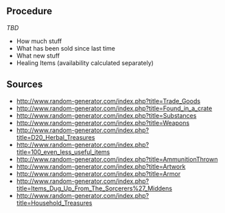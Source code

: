 ## Procedure

_TBD_
* How much stuff
* What has been sold since last time
* What new stuff
* Healing Items (availability calculated separately)

## Sources
* http://www.random-generator.com/index.php?title=Trade_Goods
* http://www.random-generator.com/index.php?title=Found_in_a_crate
* http://www.random-generator.com/index.php?title=Substances
* http://www.random-generator.com/index.php?title=Weapons
* http://www.random-generator.com/index.php?title=D20_Herbal_Treasures
* http://www.random-generator.com/index.php?title=100_even_less_useful_items
* http://www.random-generator.com/index.php?title=AmmunitionThrown
* http://www.random-generator.com/index.php?title=Artwork
* http://www.random-generator.com/index.php?title=Armor
* http://www.random-generator.com/index.php?title=Items_Dug_Up_From_The_Sorcerers%27_Middens
* http://www.random-generator.com/index.php?title=Household_Treasures
